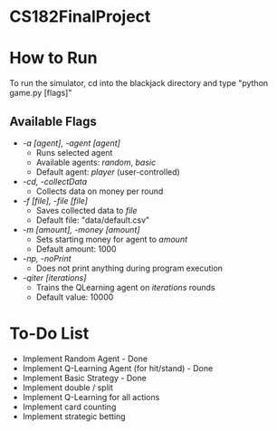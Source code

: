# CS182FinalProject

# How to Run
To run the simulator, cd into the blackjack directory and type "python game.py [flags]"

## Available Flags
+ *-a [agent], -agent [agent]*
	+ Runs selected agent
 	+ Available agents: *random*, *basic*
 	+ Default agent: *player* (user-controlled)
+ *-cd, -collectData*
	+ Collects data on money per round
+ *-f [file], -file [file]*
	+ Saves collected data to *file*
	+ Default file: "data/default.csv"
+ *-m [amount], -money [amount]*
	+ Sets starting money for agent to *amount*
	+ Default amount: 1000
+ *-np, -noPrint*
	+ Does not print anything during program execution
+ *-qiter [iterations]*
	+ Trains the QLearning agent on *iterations* rounds
	+ Default value: 10000

# To-Do List
- Implement Random Agent - Done
- Implement Q-Learning Agent (for hit/stand) - Done
- Implement Basic Strategy - Done
- Implement double / split
- Implement Q-Learning for all actions
- Implement card counting
- Implement strategic betting
